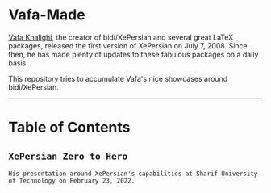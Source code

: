 # Vafa-Made
[Vafa Khalighi](https://github.com/kvafa), the creator of bidi/XePersian and several great LaTeX packages, released the first version of XePersian on July 7, 2008. Since then, he has made plenty of updates to these fabulous packages on a daily basis.

This repository tries to accumulate Vafa's nice showcases around bidi/XePersian.

---
# Table of Contents

## `XePersian Zero to Hero`
    His presentation around XePersian's capabilities at Sharif University of Technology on February 23, 2022.
